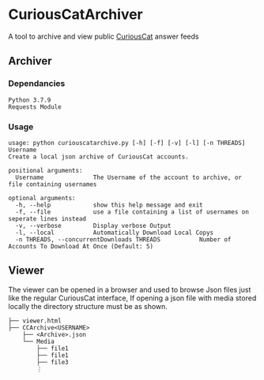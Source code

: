 # CuriousCatArchiver
A tool to archive and view public [CuriousCat](https://curiouscat.qa/) answer feeds

## Archiver


### Dependancies
	Python 3.7.9
    Requests Module

### Usage

    usage: python curiouscatarchive.py [-h] [-f] [-v] [-l] [-n THREADS] Username
    Create a local json archive of CuriousCat accounts.
    
    positional arguments:
      Username              The Username of the account to archive, or file containing usernames
    
    optional arguments:
      -h, --help            show this help message and exit
      -f, --file            use a file containing a list of usernames on seperate lines instead
      -v, --verbose         Display verbose Output
      -l, --local           Automatically Download Local Copys
      -n THREADS, --concurrentDownloads THREADS           Number of Accounts To Download At Once (Default: 5)
## Viewer
The viewer can be opened in a browser and used to browse Json files just like the regular CuriousCat interface, If opening a json file with media stored locally the directory structure must be as shown.
```
├── viewer.html
├── CCArchive<USERNAME>
    ├── <Archive>.json
    └── Media
        ├── file1
        ├── file1
        ├── file3
        ⋮
